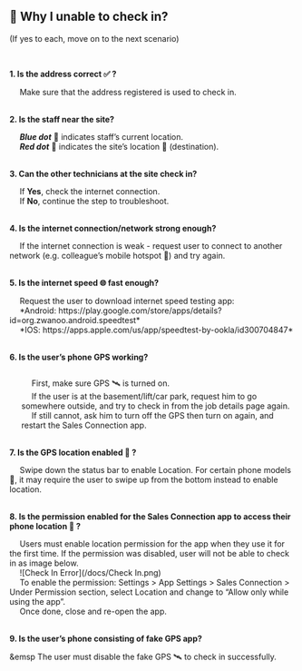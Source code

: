 
## 🔑 Why I unable to check in? 
<aside>
(If yes to each, move on to the next scenario)
    
<br> <!-- Adding one line space -->

**1. Is the address correct ✅ ?**
<p>
    &emsp; Make sure that the address registered is used to check in.
</p>

<br>**2. Is the staff near the site?**
<p>
    &emsp; <b><i>Blue dot</i></b> 🔵 indicates staff’s current location.<br>
    &emsp; <b><i>Red dot</i></b> 🔴 indicates the site’s location 📌 (destination).
</p>

<br>**3. Can the other technicians at the site check in?**
<p>
    &emsp; If <b>Yes</b>, check the internet connection.<br>
    &emsp; If <b>No</b>, continue the step to troubleshoot.
</p>

<br>**4. Is the internet connection/network strong enough?**
<p>
    &emsp; If the internet connection is weak - request user to connect to another network (e.g. colleague’s mobile hotspot 📱) and try again.
</p>

<br>**5. Is the internet speed 🌐 fast enough?**
<p>
    &emsp; Request the user to download internet speed testing app:<br>
    &emsp; *Android: https://play.google.com/store/apps/details?id=org.zwanoo.android.speedtest*<br>
    &emsp; *IOS: https://apps.apple.com/us/app/speedtest-by-ookla/id300704847*
</p>

<br>**6. Is the user’s phone GPS working?**
<p style="display: flex;">
    <div style="flex: 0 0 auto; padding-left: 1.5em;">
        &emsp; First, make sure GPS 🛰️ is turned on.<br>
        &emsp; If the user is at the basement/lift/car park, request him to go somewhere outside, and try to check in from the job details page again.<br>
        &emsp; If still cannot, ask him to turn off the GPS then turn on again, and restart the Sales Connection app.
    </div>
</p>


<br>**7. Is the GPS location enabled 📍 ?**
<p>
    &emsp; Swipe down the status bar to enable Location. For certain phone models 📱, it may require the user to swipe up from the bottom instead to enable location.
</p>

<br>**8. Is the permission enabled for the Sales Connection app to access their phone location 📍 ?**
<p>
    &emsp; Users must enable location permission for the app when they use it for the first time. If the permission was disabled, user will not be able to check in as image below.<br>
    &emsp; ![Check In Error](/docs/Check In.png)<br>
    &emsp; To enable the permission: Settings > App Settings > Sales Connection > Under Permission section, select Location and change to “Allow only while using the app”.<br>
    &emsp; Once done, close and re-open the app.
</p>

<br>**9. Is the user’s phone consisting of fake GPS app?**
<p>
    &emsp The user must disable the fake GPS 🛰️ to check in successfully.
</p>
    
</aside>
